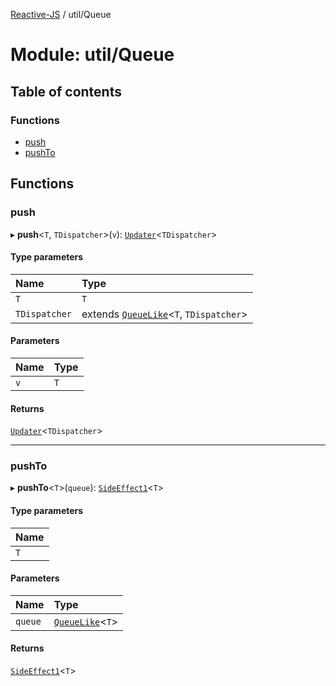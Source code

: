 [Reactive-JS](../README.md) / util/Queue

# Module: util/Queue

## Table of contents

### Functions

- [push](util_Queue.md#push)
- [pushTo](util_Queue.md#pushto)

## Functions

### push

▸ **push**<`T`, `TDispatcher`\>(`v`): [`Updater`](functions.md#updater)<`TDispatcher`\>

#### Type parameters

| Name | Type |
| :------ | :------ |
| `T` | `T` |
| `TDispatcher` | extends [`QueueLike`](../interfaces/util.QueueLike.md)<`T`, `TDispatcher`\> |

#### Parameters

| Name | Type |
| :------ | :------ |
| `v` | `T` |

#### Returns

[`Updater`](functions.md#updater)<`TDispatcher`\>

___

### pushTo

▸ **pushTo**<`T`\>(`queue`): [`SideEffect1`](functions.md#sideeffect1)<`T`\>

#### Type parameters

| Name |
| :------ |
| `T` |

#### Parameters

| Name | Type |
| :------ | :------ |
| `queue` | [`QueueLike`](../interfaces/util.QueueLike.md)<`T`\> |

#### Returns

[`SideEffect1`](functions.md#sideeffect1)<`T`\>
